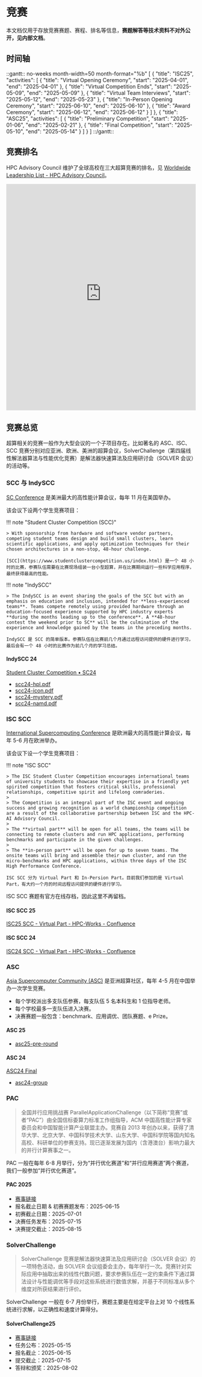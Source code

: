 # 竞赛

本文档仅用于存放竞赛赛题、赛程、排名等信息，**赛题解答等技术资料不对外公开，见内部文档**。

## 时间轴

::gantt:: no-weeks month-width=50 month-format="%b"
[
    {
        "title": "ISC25",
        "activities": [
            {
                "title": "Virtual Opening Ceremony",
                "start": "2025-04-01",
                "end": "2025-04-01"
            },
            {
                "title": "Virtual Competition Ends",
                "start": "2025-05-09",
                "end": "2025-05-09"
            },
            {
                "title": "Virtual Team Interviews",
                "start": "2025-05-12",
                "end": "2025-05-23"
            },
            {
                "title": "In-Person Opening Ceremony",
                "start": "2025-06-10",
                "end": "2025-06-10"
            },
            {
                "title": "Award Ceremony",
                "start": "2025-06-12",
                "end": "2025-06-12"
            }
        ]
    },
    {
        "title": "ASC25",
        "activities": [
            {
                "title": "Preliminary Competition",
                "start": "2025-01-06",
                "end": "2025-02-21"
            },
            {
                "title": "Final Competition",
                "start": "2025-05-10",
                "end": "2025-05-14"
            }
        ]
    }
]
::/gantt::

## 竞赛排名

HPC Advisory Council 维护了全球高校在三大超算竞赛的排名，见 [Worldwide Leadership List - HPC Advisory Council](https://www.hpcadvisorycouncil.com/worldwide-leadership-list.php)。

<iframe src="https://www.hpcadvisorycouncil.com/worldwide-leadership-list-frame.html" width="100%" height="600" frameborder="0"></iframe>

## 竞赛总览

超算相关的竞赛一般作为大型会议的一个子项目存在。比如著名的 ASC、ISC、SCC 竞赛分别对应亚洲、欧洲、美洲的超算会议，SolverChallenge（第四届线性解法器算法与性能优化竞赛）是解法器快速算法及应用研讨会（SOLVER 会议）的活动等。

### SCC 与 IndySCC

[SC Conference](https://supercomputing.org/) 是美洲最大的高性能计算会议，每年 11 月在美国举办。

该会议下设两个学生竞赛项目：

!!! note "Student Cluster Competition (SCC)"

    > With sponsorship from hardware and software vendor partners, competing student teams design and build small clusters, learn scientific applications, and apply optimization techniques for their chosen architectures in a non-stop, 48-hour challenge.

    [SCC](https://www.studentclustercompetition.us/index.html) 是一个 48 小时的比赛，参赛队伍需要在比赛现场组装一台小型超算，并在比赛期间运行一些科学应用程序，最终获得最高的性能。

!!! note "IndySCC"

    > The IndySCC is an event sharing the goals of the SCC but with an emphasis on education and inclusion, intended for **less-experienced teams**. Teams compete remotely using provided hardware through an education-focused experience supported by HPC industry experts **during the months leading up to the conference**. A **48-hour contest the weekend prior to SC** will be the culmination of the experience and knowledge gained by the teams in the preceding months.

    IndySCC 是 SCC 的简单版本。参赛队伍在比赛前几个月通过远程访问提供的硬件进行学习，最后会有一个 48 小时的比赛作为前几个月的学习总结。

#### IndySCC 24

[Student Cluster Competition • SC24](https://sc24.supercomputing.org/students/student-cluster-competition/)

- [scc24-hpl.pdf](scc24-hpl.pdf)
- [scc24-icon.pdf](scc24-icon.pdf)
- [scc24-mystery.pdf](scc24-mystery.pdf)
- [scc24-namd.pdf](scc24-namd.pdf)

### ISC SCC

[International Supercomputing Conference](https://www.isc-hpc.com/) 是欧洲最大的高性能计算会议，每年 5-6 月在欧洲举办。

该会议下设一个学生竞赛项目：

!!! note "ISC SCC"

    > The ISC Student Cluster Competition encourages international teams of university students to showcase their expertise in a friendly yet spirited competition that fosters critical skills, professional relationships, competitive spirit and lifelong comraderies.
    >
    > The Competition is an integral part of the ISC event and ongoing success and growing recognition as a world championship competition are a result of the collaborative partnership between ISC and the HPC-AI Advisory Council.
    >
    > The **virtual part** will be open for all teams, the teams will be connecting to remote clusters and run HPC applications, performing benchmarks and participate in the given challenges.
    >
    > The **in-person part** will be open for up to seven teams. The onsite teams will bring and assemble their own cluster, and run the micro-benchmarks and HPC applications, within three days of the ISC High Performance Conference.

    ISC SCC 分为 Virtual Part 和 In-Persion Part。目前我们参加的是 Virtual Part，有大约一个月的时间远程访问提供的硬件进行学习。

ISC SCC 赛题有官方在线存档，因此这里不再留档。

#### ISC SCC 25

[ISC25 SCC - Virtual Part - HPC-Works - Confluence](https://hpcadvisorycouncil.atlassian.net/wiki/spaces/HPCWORKS/pages/3177283633/ISC25+SCC+-+Virtual+Part)

#### ISC SCC 24

[ISC24 SCC - Virtual Part - HPC-Works - Confluence](https://hpcadvisorycouncil.atlassian.net/wiki/spaces/HPCWORKS/pages/3017113601/ISC24+SCC+-+Virtual+Part)

### ASC

[Asia Supercomputer Community (ASC)](http://www.asc-events.org/) 是亚洲超算社区，每年 4-5 月在中国举办一次学生竞赛。

- 每个学校派出多支队伍参赛，每支队伍 5 名本科生和 1 位指导老师。
- 每个学校最多一支队伍进入决赛。
- 决赛赛题一般包含：benchmark、应用调优、团队赛题、e Prize。

#### ASC 25

- [asc25-pre-round](asc25-pre-round.pdf)

#### ASC 24

[ASC24 Final](http://www.asc-events.org/StudentChallenge/History/2024/index.html)

- [asc24-group](asc24-group.pdf)

### PAC

> 全国并行应用挑战赛 ParallelApplicationChallenge（以下简称“竞赛”或者“PAC”）由全国信标委算力标准工作组指导，ACM 中国高性能计算专家委员会和中国智能计算产业联盟主办。竞赛自 2013 年创办以来，获得了清华大学、北京大学、中国科学技术大学、山东大学、中国科学院等国内知名高校、科研单位的参赛支持。现已逐渐发展为国内（含港澳台）影响力最大的并行计算赛事之⼀。

PAC 一般在每年 6-8 月举行，分为“并行优化赛道”和“并行应用赛道”两个赛道，我们一般参加“并行优化赛道”。

#### PAC 2025

- [赛事链接](http://www.paratera-edu.org.cn/enterstep/index?id=12&groupTag=PAC)
- 报名截止日期 & 初赛赛题发布：2025-06-15
- 初赛截止日期：2025-07-01
- 决赛任务发布：2025-07-15
- 决赛提交截止：2025-08-15

### SolverChallenge

> SolverChallenge 竞赛是解法器快速算法及应用研讨会（SOLVER 会议）的一项特色活动，由 SOLVER 会议组委会主办，每年举行一次。竞赛针对实际应用中抽取出来的线性代数问题，要求参赛队伍在一定约束条件下通过算法设计与性能调优等手段对这些系统进行数值求解，并基于不同标准从多个维度对所获结果进行评价。

SolverChallenge 一般在 6-7 月份举行，赛题主要是在给定平台上对 10 个线性系统进行求解，以正确性和速度计算得分。

#### SolverChallenge25

- [赛事链接](https://www.solver-conference.cn/solverchallenge25/)
- 任务公布：2025-05-15
- 报名截止：2025-06-15
- 提交截止：2025-07-15
- 答辩和颁奖：2025-08-02

